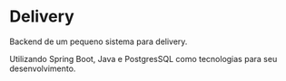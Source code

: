# Delivery

Backend de um pequeno sistema para delivery.

Utilizando Spring Boot, Java e PostgresSQL como tecnologias para seu desenvolvimento.
